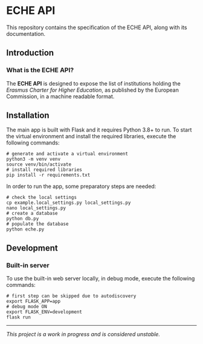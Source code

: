 # ECHE API

This repository contains the specification of the ECHE API, along with its documentation.

## Introduction

### What is the ECHE API?

The **ECHE API** is designed to expose the list of institutions holding the _Erasmus Charter for Higher Education_, as published by the European Commission, in a machine readable format.

## Installation

The main app is built with Flask and it requires Python 3.8+ to run. To start the virtual environment and install the required libraries, execute the following commands:

    # generate and activate a virtual environment
    python3 -m venv venv
    source venv/bin/activate
    # install required libraries
    pip install -r requirements.txt

In order to run the app, some preparatory steps are needed:

    # check the local settings
    cp example.local_settings.py local_settings.py
    nano local_settings.py
    # create a database
    python db.py
    # populate the database
    python eche.py

## Development

### Built-in server

To use the built-in web server locally, in debug mode, execute the following commands:

    # first step can be skipped due to autodiscovery
    export FLASK_APP=app
    # debug mode ON
    export FLASK_ENV=development
    flask run

---

_This project is a work in progress and is considered unstable._
